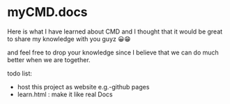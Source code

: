 # myCMD.docs
Here is what I have learned about CMD and I thought that it would be great to share my knowledge with you guyz 😀😁

and feel free to drop your knowledge since I believe that we can do much better when we are together.

todo list:
- host this project as website e.g.-github pages
- learn.html : make it like real Docs